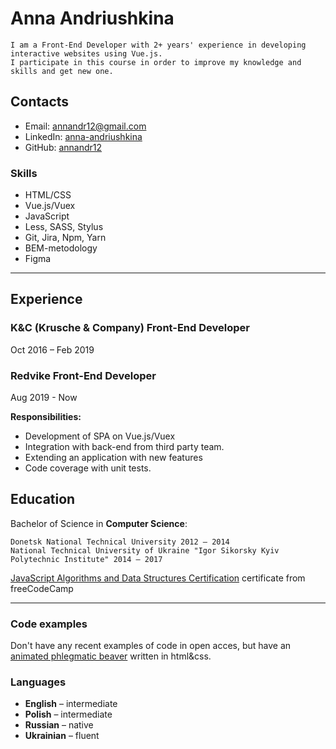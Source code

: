 # Anna Andriushkina

```
I am a Front-End Developer with 2+ years' experience in developing interactive websites using Vue.js. 
I participate in this course in order to improve my knowledge and skills and get new one.
```

## Contacts
* Email: [annandr12@gmail.com](mailto:annandr12@gmail.com)
* LinkedIn: [anna-andriushkina](https://www.linkedin.com/in/anna-andriushkina/)
* GitHub: [annandr12](http://github.com/annandr12)

### Skills
* HTML/CSS
* Vue.js/Vuex
* JavaScript
* Less, SASS, Stylus
* Git, Jira, Npm, Yarn
* BEM-metodology
* Figma

---

## Experience
### K&C (Krusche & Company) Front-End Developer 
Oct 2016 – Feb 2019
### Redvike Front-End Developer
Aug 2019 - Now

**Responsibilities:**
* Development of SPA on Vue.js/Vuex
* Integration with back-end from third party team.
* Extending an application with new features
* Code coverage with unit tests.

## Education

Bachelor of Science in **Computer Science**:
```
Donetsk National Technical University 2012 – 2014
National Technical University of Ukraine "Igor Sikorsky Kyiv Polytechnic Institute" 2014 – 2017
```

[JavaScript Algorithms and Data Structures Certification](https://www.freecodecamp.org/certification/annandr12/javascript-algorithms-and-data-structures) certificate from freeCodeCamp

---

### Code examples
Don't have any recent examples of code in open acces, but have an [animated phlegmatic beaver](https://codepen.io/bannandr/pen/ZeYmXB) written in html&css.

### Languages
* **English** – intermediate
* **Polish** – intermediate
* **Russian** – native
* **Ukrainian** – fluent

